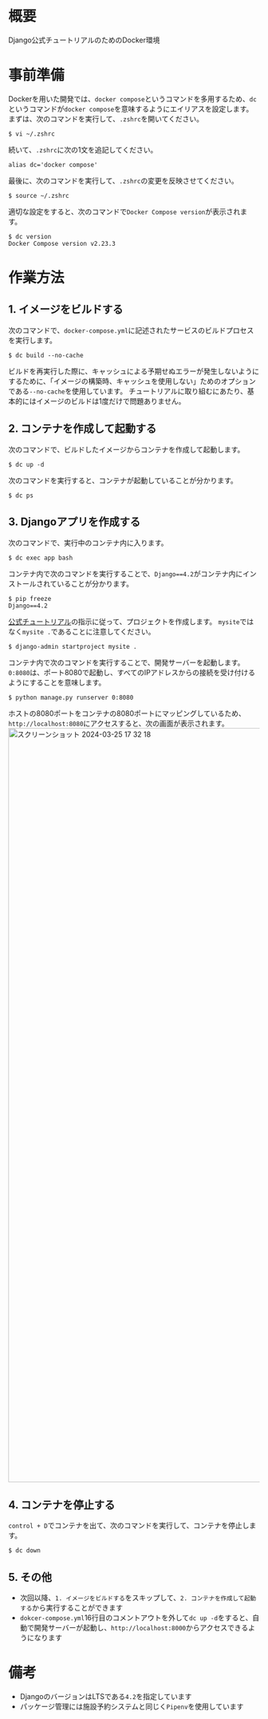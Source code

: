 # 概要
Django公式チュートリアルのためのDocker環境

# 事前準備
Dockerを用いた開発では、`docker compose`というコマンドを多用するため、`dc`というコマンドが`docker compose`を意味するようにエイリアスを設定します。
まずは、次のコマンドを実行して、`.zshrc`を開いてください。
```
$ vi ~/.zshrc
```
続いて、`.zshrc`に次の1文を追記してください。
```
alias dc='docker compose'
```
最後に、次のコマンドを実行して、`.zshrc`の変更を反映させてください。
```
$ source ~/.zshrc
```
適切な設定をすると、次のコマンドで`Docker Compose version`が表示されます。
```
$ dc version
Docker Compose version v2.23.3
````

# 作業方法
## 1. イメージをビルドする
次のコマンドで、`docker-compose.yml`に記述されたサービスのビルドプロセスを実行します。
```
$ dc build --no-cache
```
ビルドを再実行した際に、キャッシュによる予期せぬエラーが発生しないようにするために、「イメージの構築時、キャッシュを使用しない」ためのオプションである`--no-cache`を使用しています。
チュートリアルに取り組むにあたり、基本的にはイメージのビルドは1度だけで問題ありません。

## 2. コンテナを作成して起動する
次のコマンドで、ビルドしたイメージからコンテナを作成して起動します。
```
$ dc up -d
```
次のコマンドを実行すると、コンテナが起動していることが分かります。
```
$ dc ps
```

## 3. Djangoアプリを作成する
次のコマンドで、実行中のコンテナ内に入ります。
```
$ dc exec app bash
```
コンテナ内で次のコマンドを実行することで、`Django==4.2`がコンテナ内にインストールされていることが分かります。
```
$ pip freeze
Django==4.2
```
[公式チュートリアル]([url](https://docs.djangoproject.com/ja/5.0/intro/tutorial01/))の指示に従って、プロジェクトを作成します。
`mysite`ではなく`mysite .`であることに注意してください。
```
$ django-admin startproject mysite .
```
コンテナ内で次のコマンドを実行することで、開発サーバーを起動します。
`0:8080`は、ポート8080で起動し、すべてのIPアドレスからの接続を受け付けるようにすることを意味します。
```
$ python manage.py runserver 0:8080
```
ホストの8080ポートをコンテナの8080ポートにマッピングしているため、`http://localhost:8080`にアクセスすると、次の画面が表示されます。
<img width="1512" alt="スクリーンショット 2024-03-25 17 32 18" src="https://github.com/Scala-partners/djangio-tutorial-DC/assets/115516552/3f106c0e-32fb-4ee0-9c14-a1eb40cde76a">

## 4. コンテナを停止する
`control + D`でコンテナを出て、次のコマンドを実行して、コンテナを停止します。
```
$ dc down
```

## 5. その他
- 次回以降、`1. イメージをビルドする`をスキップして、`2. コンテナを作成して起動する`から実行することができます
- `dokcer-compose.yml`16行目のコメントアウトを外して`dc up -d`をすると、自動で開発サーバーが起動し、`http://localhost:8000`からアクセスできるようになります

# 備考
- DjangoのバージョンはLTSである`4.2`を指定しています
- パッケージ管理には施設予約システムと同じく`Pipenv`を使用しています

